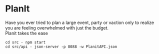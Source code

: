 # PlanIt
Have you ever tried to plan a large event, party or vaction only to realize you are feeling overwhelmed with just the budget.\
Planit takes the ease

```
cd src - npm start
cd src/api - json-server -p 8088 -w PlanitAPI.json
```